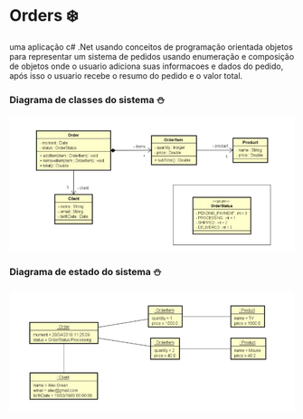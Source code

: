 # Orders :snowflake:
uma aplicação c# .Net usando conceitos de programação orientada objetos para representar um sistema de pedidos usando enumeração e composição de objetos onde o usuario adiciona suas informacoes e dados do pedido, após isso o usuario recebe o resumo do pedido e o valor total.

### Diagrama de classes do sistema :snowman:
![](https://github.com/DiegoLins10/Orders/blob/master/diagramaClasses.png)

### Diagrama de estado do sistema :snowman:
![](https://github.com/DiegoLins10/Orders/blob/master/diagrama%20de%20estado.png)
